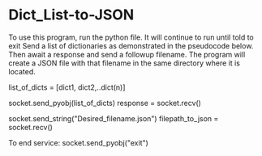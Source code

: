 # Dict_List-to-JSON
To use this program, run the python file. It will continue to run until told to exit
Send a list of dictionaries as demonstrated in the pseudocode below.
Then await a response and send a followup filename.
The program will create a JSON file with that filename in the same directory where it is located.

list_of_dicts = [dict1, dict2,..dict(n)]

socket.send_pyobj(list_of_dicts)
response = socket.recv()

socket.send_string("Desired_filename.json")
filepath_to_json = socket.recv()

To end service:
socket.send_pyobj("exit")
